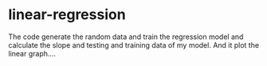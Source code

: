 # linear-regression
The code generate the random data and train the regression model and calculate the slope and testing and training data of my model. And it plot the linear graph....
